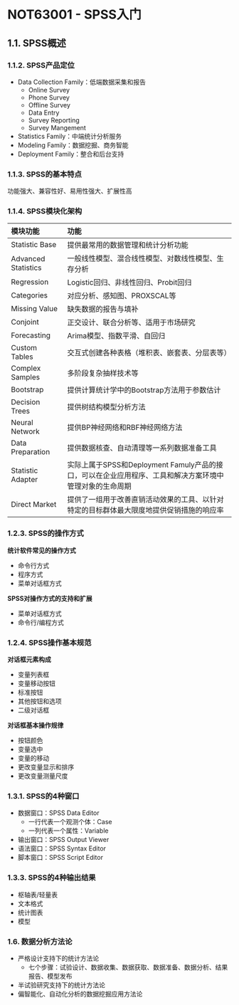 # NOT63001 - SPSS入门

## 1.1. SPSS概述

### 1.1.2. SPSS产品定位

* Data Collection Family：低端数据采集和报告
  * Online Survey
  * Phone Survey
  * Offline Survey
  * Data Entry
  * Survey Reporting
  * Survey Mangement
* Statistics Family：中端统计分析服务
* Modeling Family：数据挖掘、商务智能
* Deployment Family：整合和后台支持

### 1.1.3. SPSS的基本特点

功能强大、兼容性好、易用性强大、扩展性高

### 1.1.4. SPSS模块化架构

| 模块功能 | 功能 |
| :--- | :--- |
| Statistic Base | 提供最常用的数据管理和统计分析功能 |
| Advanced Statistics | 一般线性模型、混合线性模型、对数线性模型、生存分析 |
| Regression | Logistic回归、非线性回归、Probit回归 |
| Categories | 对应分析、感知图、PROXSCAL等 |
| Missing Value | 缺失数据的报告与填补 |
| Conjoint | 正交设计、联合分析等、适用于市场研究 |
| Forecasting | Arima模型、指数平滑、自回归 |
| Custom Tables | 交互式创建各种表格（堆积表、嵌套表、分层表等） |
| Complex Samples | 多阶段复杂抽样技术等 |
| Bootstrap | 提供计算统计学中的Bootstrap方法用于参数估计 |
| Decision Trees | 提供树结构模型分析方法 |
| Neural Network | 提供BP神经网络和RBF神经网络方法 |
| Data Preparation | 提供数据核查、自动清理等一系列数据准备工具 |
| Statistic Adapter | 实际上属于SPSS和Deployment Famuly产品的接口，可以在企业应用程序、工具和解决方案环境中管理对象的生命周期 |
| Direct Market | 提供了一组用于改善直销活动效果的工具、以针对特定的目标群体最大限度地提供促销措施的响应率 |

### 1.2.3. SPSS的操作方式

**统计软件常见的操作方式**

* 命令行方式
* 程序方式
* 菜单对话框方式

**SPSS对操作方式的支持和扩展**

* 菜单对话框方式
* 命令行/编程方式

### 1.2.4. SPSS操作基本规范

**对话框元素构成**

* 变量列表框
* 变量移动按钮
* 标准按钮
* 其他按钮和选项
* 二级对话框

**对话框基本操作规律**

* 按钮颜色
* 变量选中
* 变量的移动
* 更改变量显示和排序
* 更改变量测量尺度

### 1.3.1. SPSS的4种窗口

* 数据窗口：SPSS Data Editor
  * 一行代表一个观测个体：Case
  * 一列代表一个属性：Variable
* 输出窗口：SPSS Output Viewer
* 语法窗口：SPSS Syntax Editor
* 脚本窗口：SPSS Script Editor

### 1.3.3. SPSS的4种输出结果

* 枢轴表/轻量表
* 文本格式
* 统计图表
* 模型

### 1.6. 数据分析方法论

* 严格设计支持下的统计方法论
  * 七个步骤：试验设计、数据收集、数据获取、数据准备、数据分析、结果报告、模型发布
* 半试验研究支持下的统计方法论
* 偏智能化、自动化分析的数据挖掘应用方法论



